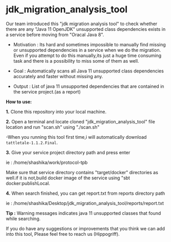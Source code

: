 # jdk_migration_analysis_tool

Our team introduced this "jdk migration analysis tool" to check whether there are any "Java 11 OpenJDK" unsupported class dependencies exists in a service before moving from "Oracal Java 8".

- Motivation : Its hard and sometimes impossible to manually find missing or unsupported dependencies in a service when we do the migration.
Even if you attempt to do this manually,its just a huge time consuming task and there is a possibility to miss some of them as well.

- Goal : Automatically scans all Java 11 unsupported class dependencies accurately and faster without missing any.

- Output :  List of java 11 unsupported dependencies that are contained in the service project.(as a report)

**How to use:** 

**1.** Clone this repository into your local machine.

**2.** Open a terminal and locate cloned "jdk_migration_analysis_tool" file location and run "scan.sh" using "./scan.sh"

-When you running this tool first time,i will automatically download `tattletale-1.1.2.Final`. 

**3.** Give your service project directory path and press enter

   ie : /home/shashika/work/protocol-tpb
   
Make sure that service directory contains "target/docker" directories as well.if it is not,build docker image of the service using "sbt docker:publishLocal.

**4.** When search finished, you can get report.txt from reports directory path

  ie : /home/shashika/Desktop/jdk_migration_analysis_tool/reports/report.txt

**Tip :** Warning messages indicates java 11 unsupported classes that found while searching.

If you do have any suggestions or improvements that you think we can add into this tool, Please feel free to reach us (Hippogriff).
